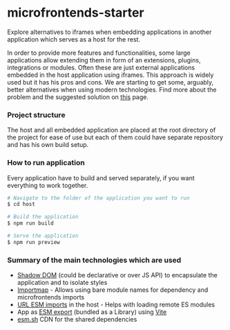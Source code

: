 # microfrontends-starter
Explore alternatives to iframes when embedding applications in another application which serves as a host for the rest.

In order to provide more features and functionalities, some large applications allow extending them in form of an extensions, plugins, integrations or modules. Often these are just external applications embedded in the host application using iframes. This approach is widely used but it has his pros and cons. We are starting to get some, arguably, better alternatives when using modern technologies. Find more about the problem and the suggested solution on [this](https://github.com/rumenpetrov/microfrontends-starter/wiki/Embedded-and-encapsulated-application-alternative-to-ifames-proposal) page.

### Project structure

The host and all embedded application are placed at the root directory of the project for ease of use but each of them could have separate repository and has his own build setup.

### How to run application
Every application have to build and served separately, if you want everything to work together.

```bash
# Navigate to the folder of the application you want to run
$ cd host

# Build the application
$ npm run build

# Serve the application
$ npm run preview
```

### Summary of the main technologies which are used
* [Shadow DOM](https://developer.mozilla.org/en-US/docs/Web/API/Web_components/Using_shadow_DOM) (could be declarative or over JS API) to encapsulate the application and to isolate styles
* [Importmap](https://developer.mozilla.org/en-US/docs/Web/HTML/Element/script/type/importmap) - Allows using bare module names for dependency and microfrontends imports
* [URL ESM imports](https://developer.mozilla.org/en-US/docs/Web/JavaScript/Guide/Modules#importing_modules_using_import_maps) in the host - Helps with loading remote ES modules
* App as [ESM export](https://developer.mozilla.org/en-US/docs/Web/JavaScript/Guide/Modules#exporting_module_features) (bundled as a Library) using [Vite](https://vitejs.dev/)
* [esm.sh](https://esm.sh/) CDN for the shared dependencies